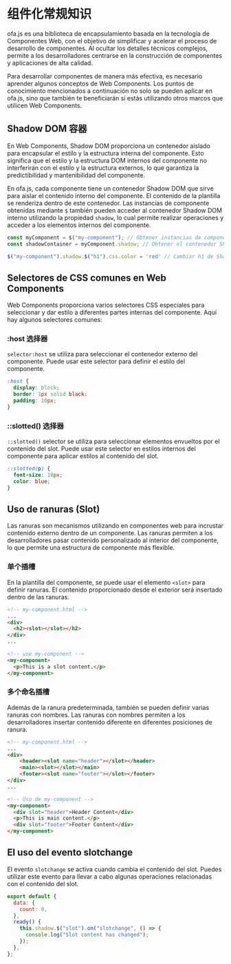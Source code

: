 # 组件化常规知识

ofa.js es una biblioteca de encapsulamiento basada en la tecnología de Componentes Web, con el objetivo de simplificar y acelerar el proceso de desarrollo de componentes. Al ocultar los detalles técnicos complejos, permite a los desarrolladores centrarse en la construcción de componentes y aplicaciones de alta calidad.

Para desarrollar componentes de manera más efectiva, es necesario aprender algunos conceptos de Web Components. Los puntos de conocimiento mencionados a continuación no solo se pueden aplicar en ofa.js, sino que también te beneficiarán si estás utilizando otros marcos que utilicen Web Components.

## Shadow DOM 容器

En Web Components, Shadow DOM proporciona un contenedor aislado para encapsular el estilo y la estructura interna del componente. Esto significa que el estilo y la estructura DOM internos del componente no interferirán con el estilo y la estructura externos, lo que garantiza la predictibilidad y mantenibilidad del componente.

En ofa.js, cada componente tiene un contenedor Shadow DOM que sirve para aislar el contenido interno del componente. El contenido de la plantilla se renderiza dentro de este contenedor. Las instancias de componente obtenidas mediante `$` también pueden acceder al contenedor Shadow DOM interno utilizando la propiedad `shadow`, lo cual permite realizar operaciones y acceder a los elementos internos del componente.

```javascript
const myComponent = $("my-component"); // Obtener instancias de componentes
const shadowContainer = myComponent.shadow; // Obtener el contenedor Shadow DOM del componente

$("my-component").shadow.$("h1").css.color = 'red' // Cambiar h1 de Shadow DOM a color rojo
```

## Selectores de CSS comunes en Web Components

Web Components proporciona varios selectores CSS especiales para seleccionar y dar estilo a diferentes partes internas del componente. Aquí hay algunos selectores comunes:

### :host 选择器

`selector:host` se utiliza para seleccionar el contenedor externo del componente. Puede usar este selector para definir el estilo del componente.

```css
:host {
  display: block;
  border: 1px solid black;
  padding: 10px;
}
```

### ::slotted() 选择器

`::slotted()` selector se utiliza para seleccionar elementos envueltos por el contenido del slot. Puede usar este selector en estilos internos del componente para aplicar estilos al contenido del slot.

```css
::slotted(p) {
  font-size: 18px;
  color: blue;
}
```

## Uso de ranuras (Slot)

Las ranuras son mecanismos utilizando en componentes web para incrustar contenido externo dentro de un componente. Las ranuras permiten a los desarrolladores pasar contenido personalizado al interior del componente, lo que permite una estructura de componente más flexible.

### 单个插槽

En la plantilla del componente, se puede usar el elemento `<slot>` para definir ranuras. El contenido proporcionado desde el exterior será insertado dentro de las ranuras.

```html
<!-- my-component.html -->
...
<div>
  <h2><slot></slot></h2>
</div>
...
```

```html
<!-- use my-component -->
<my-component>
  <p>This is a slot content.</p>
</my-component>
```

### 多个命名插槽

Además de la ranura predeterminada, también se pueden definir varias ranuras con nombres. Las ranuras con nombres permiten a los desarrolladores insertar contenido diferente en diferentes posiciones de ranura.

```html
<!-- my-component.html -->
...
<div>
    <header><slot name="header"></slot></header>
    <main><slot></slot></main>
    <footer><slot name="footer"></slot></footer>
</div>
...
```

```html
<!-- Uso de my-component -->
<my-component>
  <div slot="header">Header Content</div>
  <p>This is main content.</p>
  <div slot="footer">Footer Content</div>
</my-component>
```

## El uso del evento slotchange

El evento `slotchange` se activa cuando cambia el contenido del slot. Puedes utilizar este evento para llevar a cabo algunas operaciones relacionadas con el contenido del slot.

```javascript
export default {
  data: {
    count: 0,
  },
  ready() {
    this.shadow.$("slot").on("slotchange", () => {
      console.log("Slot content has changed");
    });
  },
};
```